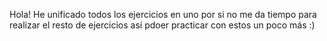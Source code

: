 Hola! 
He unificado todos los ejercicios en uno por si no me da tiempo para realizar el resto de ejercicios así pdoer practicar con estos un poco más :) 
